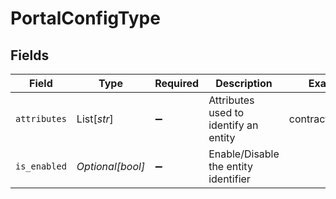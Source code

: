 # PortalConfigType


## Fields

| Field                                 | Type                                  | Required                              | Description                           | Example                               |
| ------------------------------------- | ------------------------------------- | ------------------------------------- | ------------------------------------- | ------------------------------------- |
| `attributes`                          | List[*str*]                           | :heavy_minus_sign:                    | Attributes used to identify an entity | contract_number                       |
| `is_enabled`                          | *Optional[bool]*                      | :heavy_minus_sign:                    | Enable/Disable the entity identifier  |                                       |
